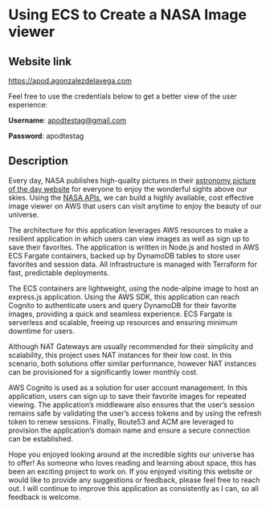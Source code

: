 # Using ECS to Create a NASA Image viewer

## Website link
https://apod.agonzalezdelavega.com

Feel free to use the credentials below to get a better view of the user experience:

**Username**: apodtestag@gmail.com

**Password**: apodtestag

## Description
Every day, NASA publishes high-quality pictures in their [astronomy picture of the day website](https://apod.nasa.gov/apod/) for everyone to enjoy the wonderful sights above our skies. Using the [NASA APIs](https://api.nasa.gov/), we can build a highly available, cost effective image viewer on AWS that users can visit anytime to enjoy the beauty of our universe.

The architecture for this application leverages AWS resources to make a resilient application in which users can view images as well as sign up to save their favorites. The application is written in Node.js and hosted in AWS ECS Fargate containers, backed up by DynamoDB tables to store user favorites and session data. All infrastructure is managed with Terraform for fast, predictable deployments.

The ECS containers are lightweight, using the node-alpine image to host an express.js application. Using the AWS SDK, this application can reach Cognito to authenticate users and query DynamoDB for their favorite images, providing a quick and seamless experience. ECS Fargate is serverless and scalable, freeing up resources and ensuring minimum downtime for users.

Although NAT Gateways are usually recommended for their simplicity and scalability, this project uses NAT instances for their low cost. In this scenario, both solutions offer similar performance, however NAT instances can be provisioned for a significantly lower monthly cost. 

AWS Cognito is used as a solution for user account management. In this application, users can sign up to save their favorite images for repeated viewing. The application’s middleware also ensures that the user’s session remains safe by validating the user’s access tokens and by using the refresh token to renew sessions.
Finally, Route53 and ACM are leveraged to provision the application’s domain name and ensure a secure connection can be established.

Hope you enjoyed looking around at the incredible sights our universe has to offer! As someone who loves reading and learning about space, this has been an exciting project to work on. If you enjoyed visiting this website or would like to provide any suggestions or feedback, please feel free to reach out. I will continue to improve this application as consistently as I can, so all feedback is welcome.
